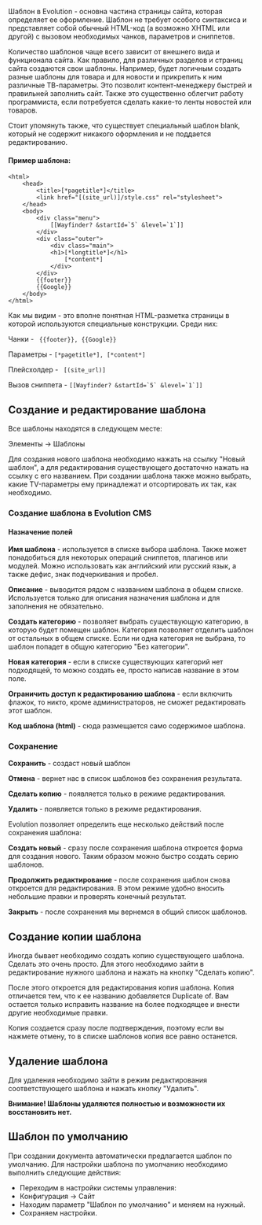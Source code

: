 Шаблон в Evolution - основна частина страницы сайта, которая определяет ее оформление. Шаблон не требует особого синтаксиса и представляет собой обычный HTML-код (а возможно XHTML или другой) с вызовом необходимых чанков, параметров и сниппетов.

Количество шаблонов чаще всего зависит от внешнего вида и функционала сайта. Как правило, для различных разделов и страниц сайта создаются свои шаблоны. Например, будет логичным создать разные шаблоны для товара и для новости и прикрепить к ним различные ТВ-параметры. Это позволит контент-менеджеру быстрей и правильней заполнить сайт. Также это существенно облегчит работу программиста, если потребуется сделать какие-то ленты новостей или товаров.

Стоит упомянуть также, что существует специальный шаблон blank, который не содержит никакого оформления и не поддается редактированию.

#### Пример шаблона:
````
<html>
    <head>
        <title>[*pagetitle*]</title>
        <link href="[(site_url)]/style.css" rel="stylesheet">
    </head>
    <body>
        <div class="menu">
            [[Wayfinder? &startId=`5` &level=`1`]]
        </div>
        <div class="outer">
            <div class="main">
            <h1>[*longtitle*]</h1>
                [*content*]
            </div>
        </div>
        {{footer}}
        {{Google}}
    </body>
</html>
````

Как мы видим - это вполне понятная HTML-разметка страницы в которой используются специальные конструкции. Среди них:

Чанки - ```` {{footer}}, {{Google}}````

Параметры - ````[*pagetitle*], [*content*]````

Плейсхолдер - ````  [(site_url)] ````

Вызов сниппета - ````[[Wayfinder? &startId=`5` &level=`1`]]````

## Создание и редактирование шаблона

Все шаблоны находятся в следующем месте:

Элементы → Шаблоны

Для создания нового шаблона необходимо нажать на ссылку "Новый шаблон", а для редактирования существующего достаточно нажать на ссылку с его названием.
При создании шаблона также можно выбрать, какие TV-параметры ему принадлежат и отсортировать их так, как необходимо.

### Создание шаблона в Evolution CMS

#### Назначение полей

**Имя шаблона** - используется в списке выбора шаблона. Также может понадобиться для некоторых операций сниппетов, плагинов или модулей. Можно использовать как английский или русский язык, а также дефис, знак подчеркивания и пробел.

**Описание** - выводится рядом с названием шаблона в общем списке. Используется только для описания назначения шаблона и для заполнения не обязательно.

**Создать категорию** - позволяет выбрать существующую категорию, в которую будет помещен шаблон. Категория позволяет отделить шаблон от остальных в общем списке. Если ни одна категория не выбрана, то шаблон попадет в общую категорию "Без категории".

**Новая категория** - если в списке существующих категорий нет подходящей, то можно создать ее, просто написав название в этом поле.

**Ограничить доступ к редактированию шаблона** - если включить флажок, то никто, кроме администраторов, не сможет редактировать этот шаблон.

**Код шаблона (html)** - сюда размещается само содержимое шаблона.

### Сохранение

**Сохранить** - создаст новый шаблон

**Отмена** - вернет нас в список шаблонов без сохранения результата.

**Сделать копию** - появляется только в режиме редактирования.

**Удалить** - появляется только в режиме редактирования.

Evolution позволяет определить еще несколько действий после сохранения шаблона:

**Создать новый** - сразу после сохранения шаблона откроется форма для создания нового. Таким образом можно быстро создать серию шаблонов.

**Продолжить редактирование** - после сохранения шаблон снова откроется для редактирования. В этом режиме удобно вносить небольшие правки и проверять конечный результат.

**Закрыть** - после сохранения мы вернемся в общий список шаблонов.

## Создание копии шаблона

Иногда бывает необходимо создать копию существующего шаблона. Сделать это очень просто. Для этого необходимо зайти в редактирование нужного шаблона и нажать на кнопку "Сделать копию".

После этого откроется для редактирования копия шаблона. Копия отличается тем, что к ее названию добавляется Duplicate of. Вам остается только исправить название на более подходящее и внести другие необходимые правки.

Копия создается сразу после подтверждения, поэтому если вы нажмете отмену, то в списке шаблонов копия все равно останется.

## Удаление шаблона

Для удаления необходимо зайти в режим редактирования соответствующего шаблона и нажать кнопку "Удалить".

**Внимание! Шаблоны удаляются полностью и возможности их восстановить нет.**

## Шаблон по умолчанию

При создании документа автоматически предлагается шаблон по умолчанию. Для настройки шаблона по умолчанию необходимо выполнить следующие действия:

- Переходим в настройки системы управления:
- Конфигурация → Сайт
- Находим параметр "Шаблон по умолчанию" и меняем на нужный.
- Сохраняем настройки.

